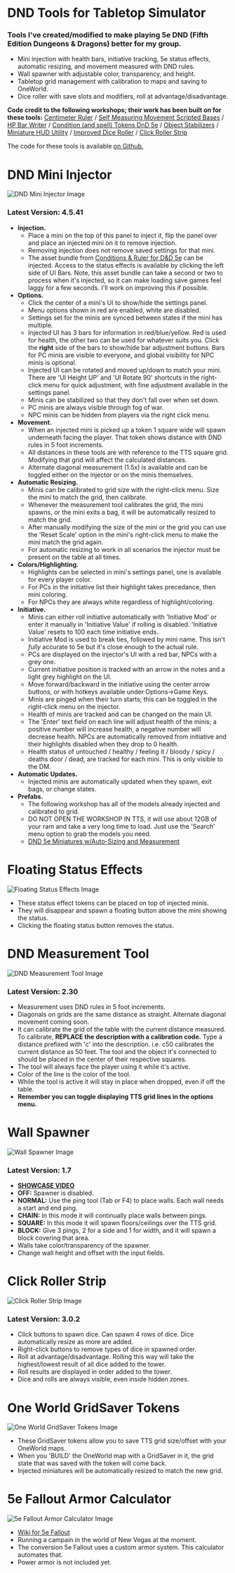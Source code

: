 # DND Tools for Tabletop Simulator
### Tools I've created/modified to make playing 5e DND (Fifth Edition Dungeons & Dragons) better for my group.

+ Mini injection with health bars, initiative tracking, 5e status effects, automatic resizing, and movement measured with DND rules.
+ Wall spawner with adjustable color, transparency, and height.
+ Tabletop grid management with calibration to maps and saving to OneWorld.
+ Dice roller with save slots and modifiers, roll at advantage/disadvantage.

 **Code credit to the following workshops; their work has been built on for these tools:** 
[Centimeter Ruler](https://steamcommunity.com/sharedfiles/filedetails/?id=2063724696) /
[Self Measuring Movement Scripted Bases](https://steamcommunity.com/sharedfiles/filedetails/?id=2069900392) /
[HP Bar Writer](https://steamcommunity.com/sharedfiles/filedetails/?id=1403813124) /
[Condition (and spell) Tokens DnD 5e](https://steamcommunity.com/sharedfiles/filedetails/?id=2227786087) /
[Object Stabilizers](https://steamcommunity.com/sharedfiles/filedetails/?id=2359564131) /
[Miniature HUD Utility](https://steamcommunity.com/sharedfiles/filedetails/?id=1694376433) /
[Improved Dice Roller](https://steamcommunity.com/sharedfiles/filedetails/?id=2134616469) /
[Click Roller Strip](https://steamcommunity.com/sharedfiles/filedetails/?id=1092390834)

The code for these tools is available [on Github.](https://github.com/ColColonCleaner/DNDTools)

# DND Mini Injector
![DND Mini Injector Image](https://i.imgur.com/83uMYlZ.jpg "DND Mini Injector")
### Latest Version: 4.5.41
+ **Injection.** 
  + Place a mini on the top of this panel to inject it, flip the panel over and place an injected mini on it to remove injection.
  + Removing injection does not remove saved settings for that mini.
  + The asset bundle from [Conditions & Ruler for D&D 5e](https://steamcommunity.com/sharedfiles/filedetails/?id=2051577172) can be injected. Access to the status effects is available by clicking the left side of UI Bars. Note, this asset bundle can take a second or two to process when it's injected, so it can make loading save games feel laggy for a few seconds. I'll work on improving this if possible.
+ **Options.**
  + Click the center of a mini's UI to show/hide the settings panel.
  + Menu options shown in red are enabled, white are disabled.
  + Settings set for the minis are synced between states if the mini has multiple.
  + Injected UI has 3 bars for information in red/blue/yellow. Red is used for health, the other two can be used for whatever suits you. Click the **right** side of the bars to show/hide bar adjustment buttons. Bars for PC minis are visible to everyone, and global visibility for NPC minis is optional.
  + Injected UI can be rotated and moved up/down to match your mini. There are 'UI Height UP' and 'UI Rotate 90' shortcuts in the right-click menu for quick adjustment, with fine adjustment available in the settings panel.
  + Minis can be stabilized so that they don't fall over when set down.
  + PC minis are always visible through fog of war.
  + NPC minis can be hidden from players via the right click menu.
+ **Movement.**
  + When an injected mini is picked up a token 1 square wide will spawn underneath facing the player. That token shows distance with DND rules in 5 foot increments.
  + All distances in these tools are with reference to the TTS square grid. Modifying that grid will affect the calculated distances.
  + Alternate diagonal measurement (1.5x) is available and can be toggled either on the injector or on the minis themselves.
+ **Automatic Resizing.**
  + Minis can be calibrated to grid size with the right-click menu. Size the mini to match the grid, then calibrate.
  + Whenever the measurement tool calibrates the grid, the mini spawns, or the mini exits a bag, it will be automatically resized to match the grid.
  + After manually modifying the size of the mini or the grid you can use the 'Reset Scale' option in the mini's right-click menu to make the mini match the grid again.
  + For automatic resizing to work in all scenarios the injector must be present on the table at all times.
+ **Colors/Highlighting.**
  + Highlights can be selected in mini's settings panel, one is available for every player color.
  + For PCs in the initiative list their highlight takes precedance, then mini coloring.
  + For NPCs they are always white regardless of highlight/coloring.
+ **Initiative.**
  + Minis can either roll initiative automatically with 'Initiative Mod' or enter it manually in 'Initiative Value' if rolling is disabled. 'Initiative Value' resets to 100 each time initiative ends.
  + Initiative Mod is used to break ties, followed by mini name. This isn't *fully* accurate to 5e but it's close enough to the actual rule.
  + PCs are displayed on the injector's UI with a red bar, NPCs with a grey one.
  + Current initiative position is tracked with an arrow in the notes and a light grey highlight on the UI.
  + Move forward/backward in the initiative using the center arrow buttons, or with hotkeys available under Options->Game Keys.
  + Minis are pinged when their turn starts; this can be toggled in the right-click menu on the injector.
  + Health of minis are tracked and can be changed on the main UI.
  + The 'Enter' text field on each line will adjust health of the minis; a positive number will increase health, a negative number will decrease health. NPCs are automatically removed from initiative and their highlights disabled when they drop to 0 health.
  + Health status of untouched / healthy / feeling it / bloody / spicy / deaths door / dead, are tracked for each mini. This is only visible to the DM.
+ **Automatic Updates.**
  + Injected minis are automatically updated when they spawn, exit bags, or change states.
+ **Prefabs.**
  + The following workshop has all of the models already injected and calibrated to grid.
  + DO NOT OPEN THE WORKSHOP IN TTS, it will use about 12GB of your ram and take a very long time to load. Just use the 'Search' menu option to grab the models you need.
  + [DND 5e Miniatures w/Auto-Sizing and Measurement](https://steamcommunity.com/sharedfiles/filedetails/?id=2359564131)

# Floating Status Effects
![Floating Status Effects Image](https://i.imgur.com/e3S1Rnp.jpg "Floating Status Effects")

+ These status effect tokens can be placed on top of injected minis.
+ They will disappear and spawn a floating button above the mini showing the status.
+ Clicking the floating status button removes the status.

# DND Measurement Tool
![DND Measurement Tool Image](https://i.imgur.com/ncy9Hfm.jpg "DND Measurement Tool")
### Latest Version: 2.30

+ Measurement uses DND rules in 5 foot increments.
+ Diagonals on grids are the same distance as straight. Alternate diagonal movement coming soon.
+ It can calibrate the grid of the table with the current distance measured. To calibrate, **REPLACE the description with a calibration code.** Type a distance prefixed with 'c' into the description. i.e. c50 calibrates the current distance as 50 feet. The tool and the object it's connected to should be placed in the center of their respective squares.
+ The tool will always face the player using it while it's active.
+ Color of the line is the color of the tool.
+ While the tool is active it will stay in place when dropped, even if off the table.
+ **Remember you can toggle displaying TTS grid lines in the options menu.**

# Wall Spawner
![Wall Spawner Image](https://i.imgur.com/9OEZSWC.jpg "Wall Spawner")
### Latest Version: 1.7

+ **[SHOWCASE VIDEO](https://www.youtube.com/watch?v=9xxFUDGJmbE)** 
+ **OFF:** Spawner is disabled.
+ **NORMAL:** Use the ping tool (Tab or F4) to place walls. Each wall needs a start and end ping.
+ **CHAIN:** In this mode it will continually place walls between pings.
+ **SQUARE:** In this mode it will spawn floors/ceilings over the TTS grid.
+ **BLOCK:** Give 3 pings, 2 for a side and 1 for width, and it will spawn a block covering that area.
+ Walls take color/transparency of the spawner.
+ Change wall height and offset with the input fields.

# Click Roller Strip
![Click Roller Strip Image](https://i.imgur.com/EPYE26S.jpg "Click Roller Strip")
### Latest Version: 3.0.2

+ Click buttons to spawn dice. Can spawn 4 rows of dice. Dice automatically resize as more are added.
+ Right-click buttons to remove types of dice in spawned order.
+ Roll at advantage/disadvantage. Rolling this way will take the highest/lowest result of all dice added to the tower.
+ Roll results are displayed in order added to the tower.
+ Dice and rolls are always visible, even inside hidden zones.

# One World GridSaver Tokens
![One World GridSaver Tokens Image](https://i.imgur.com/7sVcizo.jpg "One World GridSaver Tokens")

+ These GridSaver tokens allow you to save TTS grid size/offset with your OneWorld maps.
+ When you 'BUILD' the OneWorld map with a GridSaver in it, the grid state that was saved with the token will come back.
+ Injected miniatures will be automatically resized to match the new grid.

# 5e Fallout Armor Calculator
![5e Fallout Armor Calculator Image](https://i.imgur.com/QHRVoBZ.jpg "5e Fallout Armor Calculator")

+ [Wiki for 5e Fallout](http://5efallout.wikidot.com/)
+ Running a campain in the world of New Vegas at the moment.
+ The conversion 5e Fallout uses a custom armor system. This calculator automates that.
+ Power armor is not included yet.
